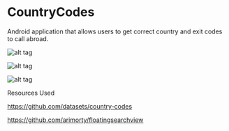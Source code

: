 # CountryCodes
Android application that allows users to get correct country and exit codes to call abroad.

![alt tag](http://nischaltamang.com/images/CountryCodes1.png)

![alt tag](http://nischaltamang.com/images/CountryCodes2.png)

![alt tag](http://nischaltamang.com/images/CountryCodes3.png)



Resources Used

https://github.com/datasets/country-codes

https://github.com/arimorty/floatingsearchview
